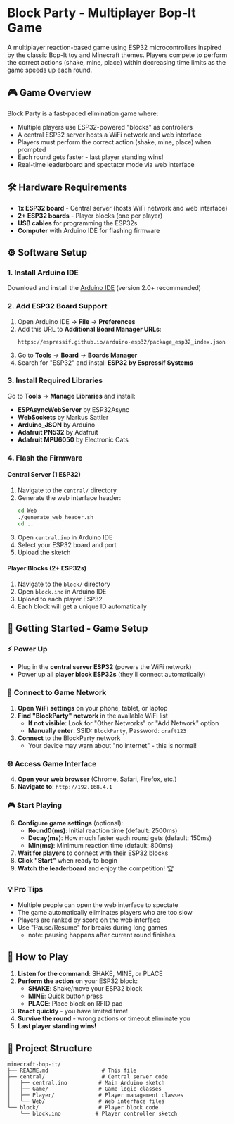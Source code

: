 # Block Party - Multiplayer Bop-It Game

A multiplayer reaction-based game using ESP32 microcontrollers inspired by the classic Bop-It toy and Minecraft themes. Players compete to perform the correct actions (shake, mine, place) within decreasing time limits as the game speeds up each round.

## 🎮 Game Overview

Block Party is a fast-paced elimination game where:
- Multiple players use ESP32-powered "blocks" as controllers
- A central ESP32 server hosts a WiFi network and web interface
- Players must perform the correct action (shake, mine, place) when prompted
- Each round gets faster - last player standing wins!
- Real-time leaderboard and spectator mode via web interface

## 🛠️ Hardware Requirements

- **1x ESP32 board** - Central server (hosts WiFi network and web interface)
- **2+ ESP32 boards** - Player blocks (one per player) 
- **USB cables** for programming the ESP32s
- **Computer** with Arduino IDE for flashing firmware

## ⚙️ Software Setup

### 1. Install Arduino IDE
Download and install the [Arduino IDE](https://www.arduino.cc/en/software) (version 2.0+ recommended)

### 2. Add ESP32 Board Support
1. Open Arduino IDE → **File** → **Preferences**
2. Add this URL to **Additional Board Manager URLs**:
   ```
   https://espressif.github.io/arduino-esp32/package_esp32_index.json
   ```
3. Go to **Tools** → **Board** → **Boards Manager**
4. Search for "ESP32" and install **ESP32 by Espressif Systems**

### 3. Install Required Libraries
Go to **Tools** → **Manage Libraries** and install:
- **ESPAsyncWebServer** by ESP32Async
- **WebSockets** by Markus Sattler
- **Arduino_JSON** by Arduino
- **Adafruit PN532** by Adafruit
- **Adafruit MPU6050** by Electronic Cats

### 4. Flash the Firmware

#### Central Server (1 ESP32)
1. Navigate to the `central/` directory
2. Generate the web interface header:
   ```bash
   cd Web
   ./generate_web_header.sh
   cd ..
   ```
3. Open `central.ino` in Arduino IDE
4. Select your ESP32 board and port
5. Upload the sketch

#### Player Blocks (2+ ESP32s)
1. Navigate to the `block/` directory  
2. Open `block.ino` in Arduino IDE
3. Upload to each player ESP32
4. Each block will get a unique ID automatically

## 🚀 Getting Started - Game Setup

### ⚡ **Power Up**
- Plug in the **central server ESP32** (powers the WiFi network)
- Power up all **player block ESP32s** (they'll connect automatically)

### 📱 **Connect to Game Network**
1. **Open WiFi settings** on your phone, tablet, or laptop
2. **Find "BlockParty" network** in the available WiFi list
   - **If not visible**: Look for "Other Networks" or "Add Network" option
   - **Manually enter**: SSID: `BlockParty`, Password: `craft123`
3. **Connect** to the BlockParty network
   - Your device may warn about "no internet" - this is normal!

### 🌐 **Access Game Interface**
4. **Open your web browser** (Chrome, Safari, Firefox, etc.)
5. **Navigate to**: `http://192.168.4.1`

### 🎮 **Start Playing**
6. **Configure game settings** (optional):
   - **Round0(ms)**: Initial reaction time (default: 2500ms)
   - **Decay(ms)**: How much faster each round gets (default: 150ms)
   - **Min(ms)**: Minimum reaction time (default: 800ms)
7. **Wait for players** to connect with their ESP32 blocks
8. **Click "Start"** when ready to begin
9. **Watch the leaderboard** and enjoy the competition! 🏆

### 💡 **Pro Tips**
- Multiple people can open the web interface to spectate
- The game automatically eliminates players who are too slow
- Players are ranked by score on the web interface
- Use "Pause/Resume" for breaks during long games
    - note: pausing happens after current round finishes

## 🎯 How to Play

1. **Listen for the command**: SHAKE, MINE, or PLACE
2. **Perform the action** on your ESP32 block:
   - **SHAKE**: Shake/move your ESP32 block
   - **MINE**: Quick button press
   - **PLACE**: Place block on RFID pad
3. **React quickly** - you have limited time!
4. **Survive the round** - wrong actions or timeout eliminate you
5. **Last player standing wins!**

## 📁 Project Structure

```
minecraft-bop-it/
├── README.md                 # This file
├── central/                  # Central server code
│   ├── central.ino          # Main Arduino sketch
│   ├── Game/                # Game logic classes
│   ├── Player/              # Player management classes
│   └── Web/                 # Web interface files
└── block/                   # Player block code
    └── block.ino           # Player controller sketch
```